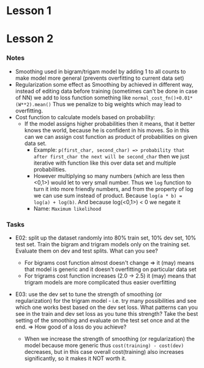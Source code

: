 # Lesson 1



# Lesson 2

### Notes
* Smoothing used in bigram/trigam model by adding 1 to all counts to make model more general (prevents overfitting to current data set)
* Regularization some effect as Smoothing by achieved in different way, instead of editing data before training (sometimes can't be done in case of NN) we add to loss function something like `normal_cost_fn()+0.01*(W**2).mean()`
Thus we penalize to big weights which may lead to overfitting.
* Cost function to calculate models based on probability:
  * If the model assigns higher probabilities then it means, that it better knows the world, because he is confident in his moves. So in this can we can assign cost function as product of probabilities on given data set.
    * Example: `p(first_char, second_char) => probability that after first_char the next will be second_char` then we just iterative with function like this over data set and multiple probabilities.
    * However multiplying so many numbers (which are less then <0,1>) would let to very small number. Thus we `log` function to turn it into more friendly numbers, and from the property of log we can use sum instead of product. Because `log(a * b) = log(a) + log(b)`. And because log(<0,1>) < 0 we negate it
    * Name: `Maximum likelihood`

### Tasks
* E02: split up the dataset randomly into 80% train set, 10% dev set, 10% test set. Train the bigram and trigram models only on the training set. Evaluate them on dev and test splits. What can you see?
  * For bigrams cost function almost doesn't change => it (may) means that model is generic and it doesn't overfitting on particular data set
  * For trigrams cost function increases (2.0 -> 2.5) it (may) means that trigram models are more complicated thus easier overfitting

* E03: use the dev set to tune the strength of smoothing (or regularization) for the trigram model - i.e. try many possibilities and see which one works best based on the dev set loss.
  What patterns can you see in the train and dev set loss as you tune this strength? 
  Take the best setting of the smoothing and evaluate on the test set once and at the end. => 
  How good of a loss do you achieve?
  * When we increase the strength of smoothing (or regularization) the model because more generic thus `cost(training) - cost(dev)` decreases, but in this case overall cost(training) also increases significantly, so it makes it NOT worth it.